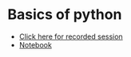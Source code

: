 # Basics of python

- [Click here for recorded session](https://cciitpatna-my.sharepoint.com/:v:/r/personal/emc5103_iitp_ac_in/Documents/Recordings/EMC%205103%20-%20Lecture%20Room-20250824_163157-Meeting%20Recording.mp4?csf=1&web=1&e=8gFp8j&nav=eyJyZWZlcnJhbEluZm8iOnsicmVmZXJyYWxBcHAiOiJTdHJlYW1XZWJBcHAiLCJyZWZlcnJhbFZpZXciOiJTaGFyZURpYWxvZy1MaW5rIiwicmVmZXJyYWxBcHBQbGF0Zm9ybSI6IldlYiIsInJlZmVycmFsTW9kZSI6InZpZXcifX0%3D)
- [Notebook](https://cetpgex.iitp.ac.in/moodle/pluginfile.php/47084/mod_folder/content/0/Lab/EMC5103_Lab1.ipynb?forcedownload=1)